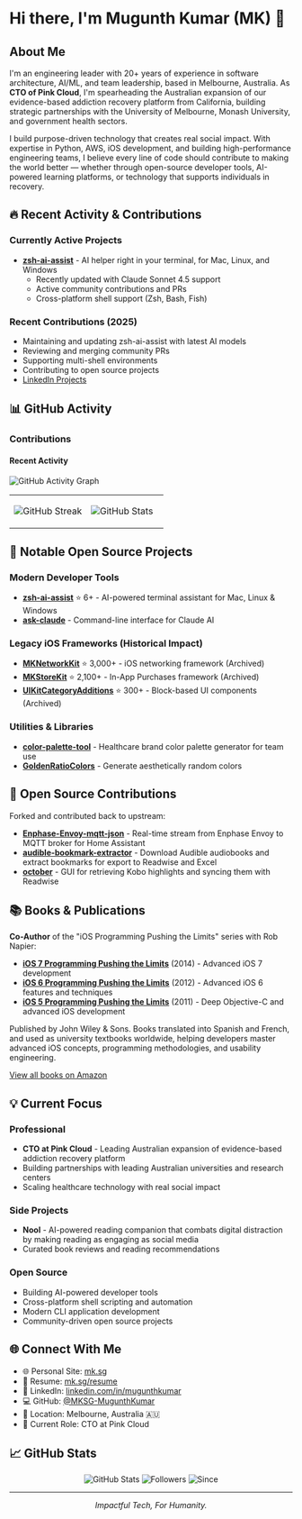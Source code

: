# Hi there, I'm Mugunth Kumar (MK) 👋

## About Me

I'm an engineering leader with 20+ years of experience in software architecture, AI/ML, and team leadership, based in Melbourne, Australia. As **CTO of Pink Cloud**, I'm spearheading the Australian expansion of our evidence-based addiction recovery platform from California, building strategic partnerships with the University of Melbourne, Monash University, and government health sectors.

I build purpose-driven technology that creates real social impact. With expertise in Python, AWS, iOS development, and building high-performance engineering teams, I believe every line of code should contribute to making the world better — whether through open-source developer tools, AI-powered learning platforms, or technology that supports individuals in recovery.

## 🔥 Recent Activity & Contributions

### Currently Active Projects
- **[zsh-ai-assist](https://github.com/MKSG-MugunthKumar/zsh-ai-assist)** - AI helper right in your terminal, for Mac, Linux, and Windows
  - Recently updated with Claude Sonnet 4.5 support
  - Active community contributions and PRs
  - Cross-platform shell support (Zsh, Bash, Fish)

### Recent Contributions (2025)
- Maintaining and updating zsh-ai-assist with latest AI models
- Reviewing and merging community PRs
- Supporting multi-shell environments
- Contributing to open source projects
- [LinkedIn Projects](https://www.linkedin.com/in/mugunthkumar)

## 📊 GitHub Activity

### Contributions

#### Recent Activity
![GitHub Activity Graph](https://github-readme-activity-graph.vercel.app/graph?username=MKSG-MugunthKumar&theme=merko&hide_border=true&area=true)

<table>
<tr>
<td width="50%">

![GitHub Streak](https://github-readme-streak-stats-wine-eight.vercel.app?user=MKSG-MugunthKumar&theme=merko)

</td>
<td width="50%">

![GitHub Stats](https://github-readme-stats-seven-plum-79.vercel.app/api?username=MKSG-MugunthKumar&show_icons=true&include_all_commits=true&count_private=true&theme=merko&hide_border=true)

</td>
</tr>
</table>

## 🚀 Notable Open Source Projects

### Modern Developer Tools
- **[zsh-ai-assist](https://github.com/MKSG-MugunthKumar/zsh-ai-assist)** ⭐ 6+ - AI-powered terminal assistant for Mac, Linux & Windows
- **[ask-claude](https://github.com/MKSG-MugunthKumar/ask-claude)** - Command-line interface for Claude AI

### Legacy iOS Frameworks (Historical Impact)
- **[MKNetworkKit](https://github.com/MKSG-MugunthKumar/MKNetworkKit)** ⭐ 3,000+ - iOS networking framework (Archived)
- **[MKStoreKit](https://github.com/MKSG-MugunthKumar/MKStoreKit)** ⭐ 2,100+ - In-App Purchases framework (Archived)
- **[UIKitCategoryAdditions](https://github.com/MKSG-MugunthKumar/UIKitCategoryAdditions)** ⭐ 300+ - Block-based UI components (Archived)

### Utilities & Libraries
- **[color-palette-tool](https://github.com/MKSG-MugunthKumar/color-palette-tool)** - Healthcare brand color palette generator for team use
- **[GoldenRatioColors](https://github.com/MKSG-MugunthKumar/GoldenRatioColors)** - Generate aesthetically random colors

## 🤝 Open Source Contributions

Forked and contributed back to upstream:

- **[Enphase-Envoy-mqtt-json](https://github.com/vk2him/Enphase-Envoy-mqtt-json)** - Real-time stream from Enphase Envoy to MQTT broker for Home Assistant
- **[audible-bookmark-extractor](https://github.com/GGyll/audible-bookmark-extractor)** - Download Audible audiobooks and extract bookmarks for export to Readwise and Excel
- **[october](https://github.com/marcus-crane/october)** - GUI for retrieving Kobo highlights and syncing them with Readwise

## 📚 Books & Publications

**Co-Author** of the "iOS Programming Pushing the Limits" series with Rob Napier:

- **[iOS 7 Programming Pushing the Limits](https://www.amazon.com/iOS-Programming-Pushing-Limits-Applications/dp/1118818342)** (2014) - Advanced iOS 7 development
- **[iOS 6 Programming Pushing the Limits](https://www.amazon.com/iOS-Programming-Pushing-Limits-Application/dp/1118449959)** (2012) - Advanced iOS 6 features and techniques
- **[iOS 5 Programming Pushing the Limits](https://www.amazon.com/iOS-Programming-Pushing-Limits-Extraordinary/dp/1119961327)** (2011) - Deep Objective-C and advanced iOS development

Published by John Wiley & Sons. Books translated into Spanish and French, and used as university textbooks worldwide, helping developers master advanced iOS concepts, programming methodologies, and usability engineering.

[View all books on Amazon](https://www.amazon.com/stores/author/B006IY5KRK)

## 💡 Current Focus

### Professional
- **CTO at Pink Cloud** - Leading Australian expansion of evidence-based addiction recovery platform
- Building partnerships with leading Australian universities and research centers
- Scaling healthcare technology with real social impact

### Side Projects
- **Nool** - AI-powered reading companion that combats digital distraction by making reading as engaging as social media
- Curated book reviews and reading recommendations

### Open Source
- Building AI-powered developer tools
- Cross-platform shell scripting and automation
- Modern CLI application development
- Community-driven open source projects

## 🌐 Connect With Me

- 🌐 Personal Site: [mk.sg](https://mk.sg)
- 📄 Resume: [mk.sg/resume](https://mk.sg/resume)
- 💼 LinkedIn: [linkedin.com/in/mugunthkumar](https://www.linkedin.com/in/mugunthkumar)
- 💻 GitHub: [@MKSG-MugunthKumar](https://github.com/MKSG-MugunthKumar)
- 📍 Location: Melbourne, Australia 🇦🇺
- 🏢 Current Role: CTO at Pink Cloud

## 📈 GitHub Stats

<div align="center">

![GitHub Stats](https://img.shields.io/badge/Repos-50-blue?style=for-the-badge)
![Followers](https://img.shields.io/badge/Followers-1.3k-green?style=for-the-badge)
![Since](https://img.shields.io/badge/On%20GitHub%20Since-2009-orange?style=for-the-badge)

</div>

---

<div align="center">

*Impactful Tech, For Humanity.* 

</div>
